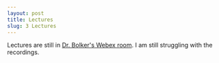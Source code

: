 ```yaml
---
layout: post
title: Lectures
slug: 3 Lectures
---
```


Lectures are still in [Dr. Bolker's Webex room](https://mcmaster.webex.com/meet/bolkerb). I am still struggling with the recordings.

